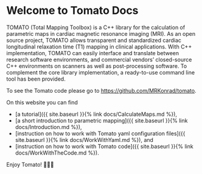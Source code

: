 # Welcome to Tomato Docs

TOMATO (Total Mapping Toolbox) is a C++ library for the calculation of parametric maps in cardiac magnetic resonance imaging (MRI). As an open source project, TOMATO allows transparent and standardized cardiac longitudinal relaxation time (T1) mapping in clinical applications. With C++ implementation, TOMATO can easily interface and translate between research software environments, and commercial vendors’ closed-source C++ environments on scanners as well as post-processing software. To complement the core library implementation, a ready-to-use command line tool has been provided.

To see the Tomato code please go to <https://github.com/MRKonrad/tomato>.

On this website you can find
* [a tutorial]({{ site.baseurl }}{% link docs/CalculateMaps.md %}),
* [a short introduction to parametric mapping]({{ site.baseurl }}{% link docs/Introduction.md %}),
* [instruction on how to work with Tomato yaml configuration files]({{ site.baseurl }}{% link docs/WorkWithYaml.md %}), and
* [instruction on how to work with Tomato code]({{ site.baseurl }}{% link docs/WorkWithTheCode.md %}).

Enjoy Tomato! 🍅🍅🍅


<!-- # Why
Write about the need for transparency and reproducibility

# What is Tomato
Open source C++ library to calculate parametric maps in cardiovascular magnetic resonance imaging.

# How to use TOMATO

*   App - download the latest version of `TomatoExe` from the [Releases](https://github.com/MRKonrad/tomato/releases/latest]) page and follow the youtube tutorial below
[![Tomato tutorial](https://img.youtube.com/vi/0tzNZNiZh18/maxresdefault.jpg)](https://www.youtube.com/watch?v=0tzNZNiZh18)

*   Lib - download the latest version of `TomatoLib` from the [Releases](https://github.com/MRKonrad/tomato/releases/latest) page

*   Code - if you want to build the code please take a look at the scripts in the `scriptsBuild` and the continuous integrations scripts `.appveyor.yml` and `travis.yml` -->
